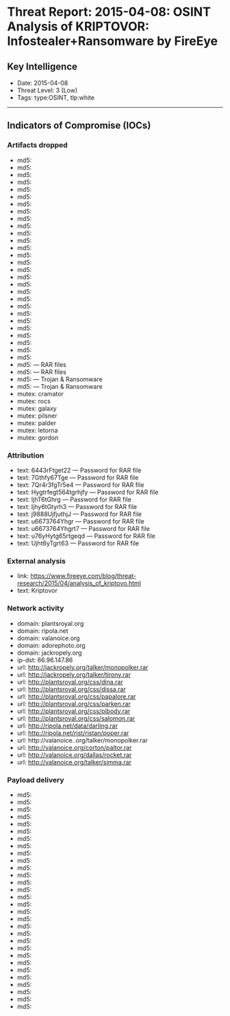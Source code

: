 # Threat Report: 2015-04-08: OSINT Analysis of KRIPTOVOR: Infostealer+Ransomware by FireEye


## Key Intelligence
* Date: 2015-04-08
* Threat Level: 3 (Low)
* Tags: type:OSINT, tlp:white

---

## Indicators of Compromise (IOCs)
### Artifacts dropped
* md5: <md5>
* md5: <md5>
* md5: <md5>
* md5: <md5>
* md5: <md5>
* md5: <md5>
* md5: <md5>
* md5: <md5>
* md5: <md5>
* md5: <md5>
* md5: <md5>
* md5: <md5>
* md5: <md5>
* md5: <md5>
* md5: <md5>
* md5: <md5>
* md5: <md5>
* md5: <md5>
* md5: <md5>
* md5: <md5>
* md5: <md5>
* md5: <md5>
* md5: <md5>
* md5: <md5>
* md5: <md5>
* md5: <md5>
* md5: <md5>
* md5: <md5>
* md5: <md5> — RAR files
* md5: <md5> — RAR files
* md5: <md5> — Trojan & Ransomware
* md5: <md5> — Trojan & Ransomware
* mutex: cramator
* mutex: rocs
* mutex: galaxy
* mutex: pilsner
* mutex: palder
* mutex: letorna
* mutex: gordon

### Attribution
* text: 6443rFtget22 — Password for RAR file
* text: 7Gthfy67Tge — Password for RAR file
* text: 7Qr4r3fgTr5e4 — Password for RAR file
* text: Hygtrfegt564tgrhjfy — Password for RAR file
* text: IjhT6tGhrg — Password for RAR file
* text: Ijhy6tGtyrh3 — Password for RAR file
* text: j9888UjfjuthjJ — Password for RAR file
* text: u6673764Yhgr — Password for RAR file
* text: u6673764Yhgrt7 — Password for RAR file
* text: u76yHytg65rtgeqd — Password for RAR file
* text: Ujht6yTgrt63 — Password for RAR file

### External analysis
* link: https://www.fireeye.com/blog/threat-research/2015/04/analysis_of_kriptovo.html
* text: Kriptovor

### Network activity
* domain: plantsroyal.org
* domain: ripola.net
* domain: valanoice.org
* domain: adorephoto.org
* domain: jackropely.org
* ip-dst: 66.96.147.86
* url: http://jackropely.org/talker/monopolker.rar
* url: http://jackropely.org/talker/tirony.rar
* url: http://plantsroyal.org/css/dina.rar
* url: http://plantsroyal.org/css/dissa.rar
* url: http://plantsroyal.org/css/papalore.rar
* url: http://plantsroyal.org/css/parken.rar
* url: http://plantsroyal.org/css/pibody.rar
* url: http://plantsroyal.org/css/salomon.rar
* url: http://ripola.net/data/darling.rar
* url: http://ripola.net/rist/ristan/poper.rar
* url: http://valanoice..org/talker/monopolker.rar
* url: http://valanoice.org/corton/paltor.rar
* url: http://valanoice.org/dallas/rocket.rar
* url: http://valanoice.org/talker/simma.rar

### Payload delivery
* md5: <md5>
* md5: <md5>
* md5: <md5>
* md5: <md5>
* md5: <md5>
* md5: <md5>
* md5: <md5>
* md5: <md5>
* md5: <md5>
* md5: <md5>
* md5: <md5>
* md5: <md5>
* md5: <md5>
* md5: <md5>
* md5: <md5>
* md5: <md5>
* md5: <md5>
* md5: <md5>
* md5: <md5>
* md5: <md5>
* md5: <md5>
* md5: <md5>
* md5: <md5>
* md5: <md5>
* md5: <md5>
* md5: <md5>
* md5: <md5>
* md5: <md5>
* md5: <md5>
* md5: <md5>
